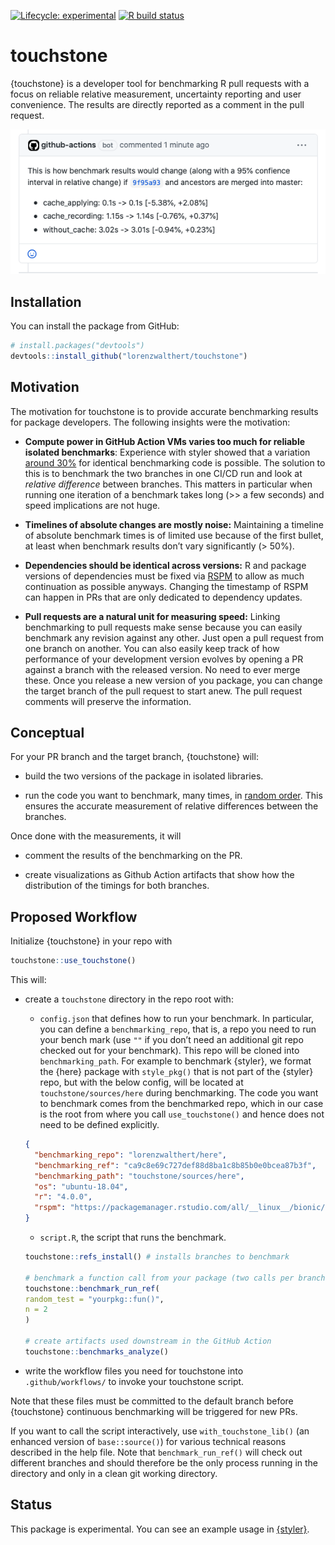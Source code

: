 
<!-- badges: start -->

[![Lifecycle:
experimental](https://img.shields.io/badge/lifecycle-experimental-orange.svg)](https://www.tidyverse.org/lifecycle/#experimental)
[![R build
status](https://github.com/lorenzwalthert/touchstone/workflows/R-CMD-check/badge.svg)](https://github.com/lorenzwalthert/touchstone/actions)
<!-- badges: end -->

# touchstone

{touchstone} is a developer tool for benchmarking R pull requests with a
focus on reliable relative measurement, uncertainty reporting and user
convenience. The results are directly reported as a comment in the pull
request.

![](man/figures/screenshot-pr-comment.png)

## Installation

You can install the package from GitHub:

``` r
# install.packages("devtools")
devtools::install_github("lorenzwalthert/touchstone")
```

## Motivation

The motivation for touchstone is to provide accurate benchmarking
results for package developers. The following insights were the
motivation:

-   **Compute power in GitHub Action VMs varies too much for reliable
    isolated benchmarks**: Experience with styler showed that a
    variation [around 30%](https://github.com/r-lib/styler/pull/679) for
    identical benchmarking code is possible. The solution to this is to
    benchmark the two branches in one CI/CD run and look at *relative
    difference* between branches. This matters in particular when
    running one iteration of a benchmark takes long (&gt;&gt; a few
    seconds) and speed implications are not huge.

-   **Timelines of absolute changes are mostly noise:** Maintaining a
    timeline of absolute benchmark times is of limited use because of
    the first bullet, at least when benchmark results don’t vary
    significantly (&gt; 50%).

-   **Dependencies should be identical across versions:** R and package
    versions of dependencies must be fixed via
    [RSPM](http://packagemanager.rstudio.com) to allow as much
    continuation as possible anyways. Changing the timestamp of RSPM can
    happen in PRs that are only dedicated to dependency updates.

-   **Pull requests are a natural unit for measuring speed:** Linking
    benchmarking to pull requests make sense because you can easily
    benchmark any revision against any other. Just open a pull request
    from one branch on another. You can also easily keep track of how
    performance of your development version evolves by opening a PR
    against a branch with the released version. No need to ever merge
    these. Once you release a new version of you package, you can change
    the target branch of the pull request to start anew. The pull
    request comments will preserve the information.

## Conceptual

For your PR branch and the target branch, {touchstone} will:

-   build the two versions of the package in isolated libraries.

-   run the code you want to benchmark, many times, in [random
    order](https://lorenzwalthert.github.io/touchstone/articles/inference.html#sampling).
    This ensures the accurate measurement of relative differences
    between the branches.

Once done with the measurements, it will

-   comment the results of the benchmarking on the PR.

-   create visualizations as Github Action artifacts that show how the
    distribution of the timings for both branches.

## Proposed Workflow

Initialize {touchstone} in your repo with

``` r
touchstone::use_touchstone()
```

This will:

-   create a `touchstone` directory in the repo root with:

    -   `config.json` that defines how to run your benchmark. In
        particular, you can define a `benchmarking_repo`, that is, a
        repo you need to run your bench mark (use `""` if you don’t need
        an additional git repo checked out for your benchmark). This
        repo will be cloned into `benchmarking_path`. For example to
        benchmark {styler}, we format the {here} package with
        `style_pkg()` that is not part of the {styler} repo, but with
        the below config, will be located at `touchstone/sources/here`
        during benchmarking. The code you want to benchmark comes from
        the benchmarked repo, which in our case is the root from where
        you call `use_touchstone()` and hence does not need to be
        defined explicitly.

    ``` json
    { 
      "benchmarking_repo": "lorenzwalthert/here", 
      "benchmarking_ref": "ca9c8e69c727def88d8ba1c8b85b0e0bcea87b3f", 
      "benchmarking_path": "touchstone/sources/here", 
      "os": "ubuntu-18.04", 
      "r": "4.0.0", 
      "rspm": "https://packagemanager.rstudio.com/all/__linux__/bionic/291" 
    }
    ```

    -   `script.R`, the script that runs the benchmark.

    ``` r
    touchstone::refs_install() # installs branches to benchmark

    # benchmark a function call from your package (two calls per branch)
    touchstone::benchmark_run_ref(
    random_test = "yourpkg::fun()",
    n = 2
    )

    # create artifacts used downstream in the GitHub Action
    touchstone::benchmarks_analyze()
    ```

-   write the workflow files you need for touchstone into
    `.github/workflows/` to invoke your touchstone script.

Note that these files must be committed to the default branch before
{touchstone} continuous benchmarking will be triggered for new PRs.

If you want to call the script interactively, use
`with_touchstone_lib()` (an enhanced version of `base::source()`) for
various technical reasons described in the help file. Note that
`benchmark_run_ref()` will check out different branches and should
therefore be the only process running in the directory and only in a
clean git working directory.

## Status

This package is experimental. You can see an example usage in
[{styler}](https://github.com/r-lib/styler/pull/799).
